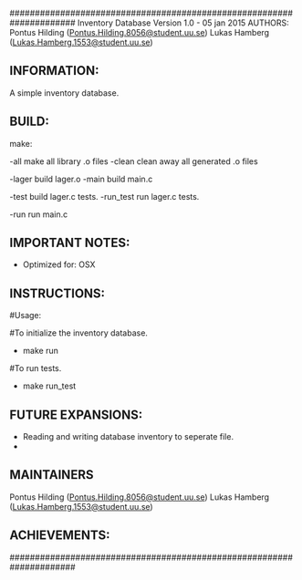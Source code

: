 #####################################################################
Inventory Database
Version 1.0 - 05 jan 2015
AUTHORS:
Pontus Hilding      (Pontus.Hilding.8056@student.uu.se)
Lukas Hamberg       (Lukas.Hamberg.1553@student.uu.se)


INFORMATION:
---------------------------------------------------------------------

A simple inventory database.

BUILD:
---------------------------------------------------------------------
make:

-all                        make all library .o files 
-clean                      clean away all generated .o files

-lager                      build lager.o
-main                       build main.c

-test                       build lager.c tests.
-run_test                   run lager.c tests.


-run                        run main.c

IMPORTANT NOTES:
---------------------------------------------------------------------

- Optimized for: OSX


INSTRUCTIONS:
---------------------------------------------------------------------

#Usage:

#To initialize the inventory database.
* make run

#To run tests.
* make run_test


FUTURE EXPANSIONS:
---------------------------------------------------------------------
* Reading and writing database inventory to seperate file.
* 

MAINTAINERS
---------------------------------------------------------------------
Pontus Hilding      (Pontus.Hilding.8056@student.uu.se)
Lukas Hamberg       (Lukas.Hamberg.1553@student.uu.se)

ACHIEVEMENTS:
---------------------------------------------------------------------

#####################################################################
